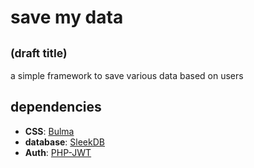 # save my data
<sub>(draft title)</sub>
---

a simple framework to save various data based on users

## dependencies
- **CSS**: [Bulma](https://github.com/jgthms/bulma)
- **database**:  [SleekDB](https://github.com/rakibtg/SleekDB)
- **Auth**: [PHP-JWT](https://github.com/firebase/php-jwt)